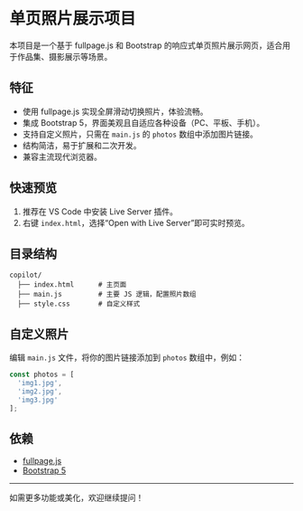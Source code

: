 # 单页照片展示项目

本项目是一个基于 fullpage.js 和 Bootstrap 的响应式单页照片展示网页，适合用于作品集、摄影展示等场景。

## 特征

- 使用 fullpage.js 实现全屏滑动切换照片，体验流畅。
- 集成 Bootstrap 5，界面美观且自适应各种设备（PC、平板、手机）。
- 支持自定义照片，只需在 `main.js` 的 `photos` 数组中添加图片链接。
- 结构简洁，易于扩展和二次开发。
- 兼容主流现代浏览器。

## 快速预览

1. 推荐在 VS Code 中安装 Live Server 插件。
2. 右键 `index.html`，选择“Open with Live Server”即可实时预览。

## 目录结构

```
copilot/
  ├── index.html      # 主页面
  ├── main.js         # 主要 JS 逻辑，配置照片数组
  ├── style.css       # 自定义样式
```

## 自定义照片

编辑 `main.js` 文件，将你的图片链接添加到 `photos` 数组中，例如：

```js
const photos = [
  'img1.jpg',
  'img2.jpg',
  'img3.jpg'
];
```

## 依赖
- [fullpage.js](https://alvarotrigo.com/fullPage/)
- [Bootstrap 5](https://getbootstrap.com/)

---
如需更多功能或美化，欢迎继续提问！
